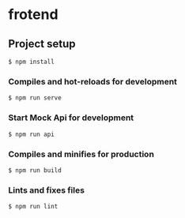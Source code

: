 # frotend

## Project setup

```
$ npm install
```

### Compiles and hot-reloads for development

```
$ npm run serve
```

### Start Mock Api for development

```
$ npm run api
```

### Compiles and minifies for production

```
$ npm run build
```

### Lints and fixes files

```
$ npm run lint
```
